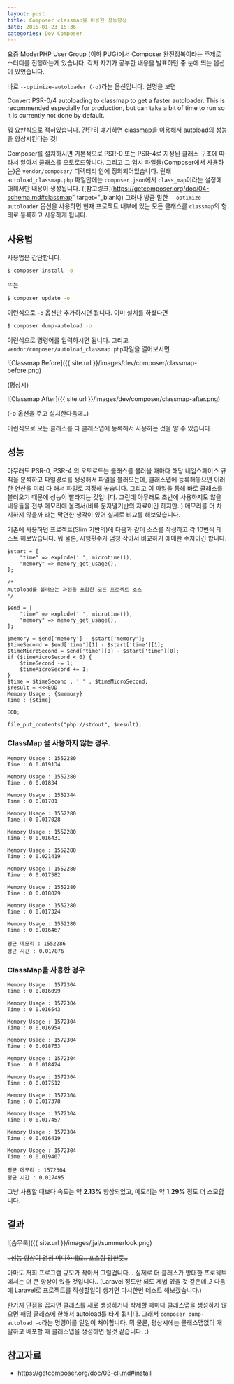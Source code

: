 ```yaml
---
layout: post
title: Composer classmap을 이용한 성능향상
date: 2015-01-23 15:36
categories: Dev Composer
---
```


요즘 ModerPHP User Group (이하 PUG)에서 Composer 완전정복이라는 주제로 스터디를 진행하는게 있습니다. 각자 자기가 공부한 내용을 발표하던 중 눈에 띄는 옵션이 있었습니다.

바로 `--optimize-autoloader (-o)`라는 옵션입니다. 설명을 보면

Convert PSR-0/4 autoloading to classmap to get a faster autoloader. This is recommended especially for production, but can take a bit of time to run so it is currently not done by default.

뭐 요딴식으로 적혀있습니다. 간단히 얘기하면 classmap을 이용해서 autoload의 성능을 향상시킨다는 것!

Composer를 설치하시면 기본적으로 PSR-0 또는 PSR-4로 지정된 클래스 구조에 따라서 알아서 클래스를 오토로드합니다. 그리고 그 임시 파일들(Composer에서 사용하는)은 `vendor/composer/` 디렉터리 안에 정의되어있습니다. 원래 `autoload_classmap.php` 파일안에는 `composer.json`에서 `class_map`이라는 설정에 대해서만 내용이 생성됩니다. ([참고링크](https://getcomposer.org/doc/04-schema.md#classmap" target="_blank)) 그러나 방금 말한 `--optimize-autoloader` 옵션을 사용하면 현재 프로젝트 내부에 있는 모든 클래스를 `classmap`의 형태로 등록하고 사용하게 됩니다.

## 사용법

사용법은 간단합니다.

```bash
$ composer install -o
```

또는

```bash
$ composer update -o
```

이런식으로 `-o` 옵션만 추가하시면 됩니다. 이미 설치를 하셨다면

```bash
$ composer dump-autoload -o
```

이런식으로 명령어를 입력하시면 됩니다. 그리고 `vendor/composer/autoload_classmap.php`파일을 열어보시면

![Classmap Before]({{ site.url }}/images/dev/composer/classmap-before.png)

(평상시)

![Classmap After]({{ site.url }}/images/dev/composer/classmap-after.png)

(-o 옵션을 주고 설치한다음에..)

이런식으로 모든 클래스를 다 클래스맵에 등록해서 사용하는 것을 알 수 있습니다.

## 성능

아무래도 PSR-0, PSR-4 의 오토로드는 클래스를 불러올 때마다 해당 네임스페이스 규칙을 분석하고 파일경로를 생성해서 파일을 불러오는데, 클래스맵에 등록해놓으면 이러한 연산을 미리 다 해서 파일로 저장해 놓습니다. 그리고 이 파일을 통해 바로 클래스를 불러오기 때문에 성능이 빨라지는 것입니다. 그런데 아무래도 초반에 사용하지도 않을 내용들을 전부 메모리에 올려서(비록 문자열기반의 자료이긴 하지만..) 메모리를 더 차지하지 않을까 라는 막연한 생각이 있어 실제로 비교를 해보았습니다.

기존에 사용하던 프로젝트(Slim 기반의)에 다음과 같이 소스를 작성하고 각 10번씩 테스트 해보았습니다. 뭐 물론, 시행횟수가 엄청 작아서 비교하기 애매한 수치이긴 합니다.

```php,linenums
$start = [
    "time" => explode(' ', microtime()),
    "memory" => memory_get_usage(),
];

/*
Autoload를 불러오는 과정을 포함한 모든 프로젝트 소스
*/

$end = [
    "time" => explode(' ', microtime()),
    "memory" => memory_get_usage(),
];

$memory = $end['memory'] - $start['memory'];
$timeSecond = $end['time'][1] - $start['time'][1];
$timeMicroSecond = $end['time'][0] - $start['time'][0];
if ($timeMicroSecond < 0) {
    $timeSecond -= 1;
    $timeMicroSecond += 1;
}
$time = $timeSecond . ' ' . $timeMicroSecond;
$result = <<<EOD
Memory Usage : {$memory}
Time : {$time}

EOD;

file_put_contents("php://stdout", $result);
```

### ClassMap 을 사용하지 않는 경우.

```
Memory Usage : 1552280
Time : 0 0.019134

Memory Usage : 1552280
Time : 0 0.01834

Memory Usage : 1552344
Time : 0 0.01701

Memory Usage : 1552280
Time : 0 0.017028

Memory Usage : 1552280
Time : 0 0.016431

Memory Usage : 1552280
Time : 0 0.021419

Memory Usage : 1552280
Time : 0 0.017582

Memory Usage : 1552280
Time : 0 0.018029

Memory Usage : 1552280
Time : 0 0.017324

Memory Usage : 1552280
Time : 0 0.016467

평균 메모리 : 1552286
평균 시간 : 0.017876
```

### ClassMap을 사용한 경우

```
Memory Usage : 1572304
Time : 0 0.016099

Memory Usage : 1572304
Time : 0 0.016543

Memory Usage : 1572304
Time : 0 0.016954

Memory Usage : 1572304
Time : 0 0.018753

Memory Usage : 1572304
Time : 0 0.018424

Memory Usage : 1572304
Time : 0 0.017512

Memory Usage : 1572304
Time : 0 0.017378

Memory Usage : 1572304
Time : 0 0.017457

Memory Usage : 1572304
Time : 0 0.016419

Memory Usage : 1572304
Time : 0 0.019407

평균 메모리 : 1572304
평균 시간 : 0.017495
```

그냥 사용할 때보다 속도는 약 **2.13%** 향상되었고, 메모리는 약 **1.29%** 정도 더 소모합니다.

## 결과

![슴무룩]({{ site.url }}/images/jjal/summerlook.png)

~~..성능 향상이 엄청 미미하네요.. 포스팅 망한듯..~~

아마도 저희 프로그램 규모가 작아서 그럴겁니다... 실제로 더 클래스가 방대한 프로젝트에서는 더 큰 향상이 있을 것입니다.. (Laravel 정도만 되도 제법 있을 것 같은데..? 다음에 Laravel로 프로젝트를 작성할일이 생기면 다시한번 테스트 해보겠습니다.)

한가지 단점을 꼽자면 클래스를 새로 생성하거나 삭제할 때마다 클래스맵을 생성하지 않으면 해당 클래스에 한해서 autoload를 타게 됩니다. 그래서 `composer dump-autoload -o`라는 명령어를 일일이 쳐야합니다. 뭐 물론, 평상시에는 클래스맵없이 개발하고 배포할 때 클래스맵을 생성하면 될것 같습니다. :)

## 참고자료

- https://getcomposer.org/doc/03-cli.md#install

